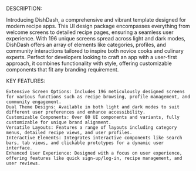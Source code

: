 DESCRIPTION:

Introducing DishDash, a comprehensive and vibrant template designed for modern recipe apps. This UI design package encompasses everything from welcome screens to detailed recipe pages, ensuring a seamless user experience. With 196 unique screens spread across light and dark modes, DishDash offers an array of elements like categories, profiles, and community interactions tailored to inspire both novice cooks and culinary experts. Perfect for developers looking to craft an app with a user-first approach, it combines functionality with style, offering customizable components that fit any branding requirement.


KEY FEATURES:

    Extensive Screen Options: Includes 196 meticulously designed screens for various functions such as recipe browsing, profile management, and community engagement.
    Dual Theme Designs: Available in both light and dark modes to suit different user preferences and enhance accessibility.
    Customizable Components: Over 80 UI components and variants, fully customizable for unique brand alignment.
    Versatile Layouts: Features a range of layouts including category menus, detailed recipe views, and user profiles.
    Interactive Elements: Integrates interactive components like search bars, tab views, and clickable prototypes for a dynamic user interface.
    Enhanced User Experience: Designed with a focus on user experience, offering features like quick sign-up/log-in, recipe management, and user reviews.